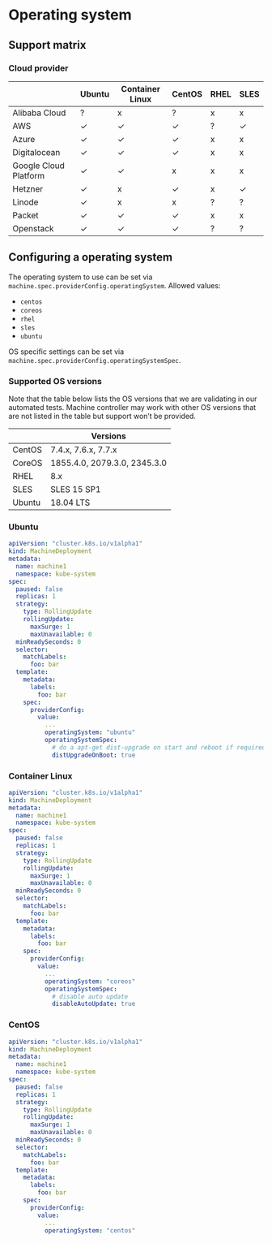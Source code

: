 # Operating system

## Support matrix

### Cloud provider

|   | Ubuntu | Container Linux | CentOS | RHEL | SLES |
|---|---|---|---|---|---|
| Alibaba Cloud | ? | x | ?  | x | x |
| AWS | ✓ | ✓ | ✓ | ? | ✓ |
| Azure | ✓ | ✓ | ✓ | x | x |
| Digitalocean  | ✓ | ✓ | ✓ | x | x |
| Google Cloud Platform | ✓ | ✓ | x | x | x |
| Hetzner | ✓ | x | ✓ | x | ✓ |
| Linode | ✓ | x | x | ? | ? |
| Packet | ✓ | ✓ | ✓ | x | x |
| Openstack | ✓ | ✓ | ✓ | ? | ? |

## Configuring a operating system

The operating system to use can be set via `machine.spec.providerConfig.operatingSystem`.
Allowed values:
- `centos`
- `coreos`
- `rhel`
- `sles`
- `ubuntu`

OS specific settings can be set via `machine.spec.providerConfig.operatingSystemSpec`.

### Supported OS versions

Note that the table below lists the OS versions that we are validating in our automated tests.
Machine controller may work with other OS versions that are not listed in the table but support won’t be provided.

|   | Versions |
|---|---|
| CentOS | 7.4.x, 7.6.x, 7.7.x |
| CoreOS | 1855.4.0, 2079.3.0, 2345.3.0 |
| RHEL | 8.x |
| SLES |  SLES 15 SP1 |
| Ubuntu | 18.04 LTS |

### Ubuntu

```yaml
apiVersion: "cluster.k8s.io/v1alpha1"
kind: MachineDeployment
metadata:
  name: machine1
  namespace: kube-system
spec:
  paused: false
  replicas: 1
  strategy:
    type: RollingUpdate
    rollingUpdate:
      maxSurge: 1
      maxUnavailable: 0
  minReadySeconds: 0
  selector:
    matchLabels:
      foo: bar
  template:
    metadata:
      labels:
        foo: bar
    spec:
      providerConfig:
        value:
          ...
          operatingSystem: "ubuntu"
          operatingSystemSpec:
            # do a apt-get dist-upgrade on start and reboot if required
            distUpgradeOnBoot: true
```

### Container Linux

```yaml
apiVersion: "cluster.k8s.io/v1alpha1"
kind: MachineDeployment
metadata:
  name: machine1
  namespace: kube-system
spec:
  paused: false
  replicas: 1
  strategy:
    type: RollingUpdate
    rollingUpdate:
      maxSurge: 1
      maxUnavailable: 0
  minReadySeconds: 0
  selector:
    matchLabels:
      foo: bar
  template:
    metadata:
      labels:
        foo: bar
    spec:
      providerConfig:
        value:
          ...
          operatingSystem: "coreos"
          operatingSystemSpec:
            # disable auto update
            disableAutoUpdate: true
```

### CentOS

```yaml
apiVersion: "cluster.k8s.io/v1alpha1"
kind: MachineDeployment
metadata:
  name: machine1
  namespace: kube-system
spec:
  paused: false
  replicas: 1
  strategy:
    type: RollingUpdate
    rollingUpdate:
      maxSurge: 1
      maxUnavailable: 0
  minReadySeconds: 0
  selector:
    matchLabels:
      foo: bar
  template:
    metadata:
      labels:
        foo: bar
    spec:
      providerConfig:
        value:
          ...
          operatingSystem: "centos"
```
